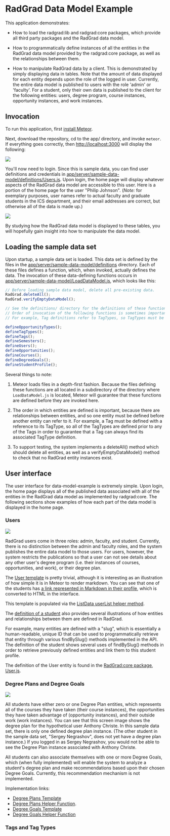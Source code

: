 # RadGrad Data Model Example

This application demonstrates:

* How to load the radgrad:lib and radgrad:core packages, which provide all third party packages and the RadGrad data model.

* How to programmatically define instances of all the entities in the RadGrad data model provided by the radgrad:core package, as well as the relationships between them.

* How to manipulate RadGrad data by a client. This is demonstrated by simply displaying data in tables.  Note that the amount of data displayed for each entity depends upon the role of the logged in user. Currently, the entire data model is published to users with the role 'admin' or 'faculty'.  For a student, only their own data is published to the client for the following entities: users, degree program, course instances, opportunity instances, and work instances.

## Invocation

To run this application, first [install Meteor](https://www.meteor.com/install).

Next, download the repository, cd to the app/ directory, and invoke `meteor`.  If everything goes correctly, then [http://localhost:3000](http://localhost:3000) will display the following:

![](https://raw.githubusercontent.com/radgrad/data-model-example/master/doc/images/sample-data-model-home-page.png)

You'll now need to login. Since this is sample data, you can find user definitions and credentials in [app/server/sample-data-model/definitions/Users.js](https://github.com/radgrad/data-model-example/blob/master/app/server/sample-data-model/definitions/Users.js). Upon login, the home page will display whatever aspects of the RadGrad data model are accessible to this user. Here is a portion of the home page for the user "Philip Johnson". (*Note:* for exemplary purposes, user names refer to actual faculty and graduate students in the ICS department, and their email addresses are correct, but otherwise all of the data is made up.)

![](https://raw.githubusercontent.com/radgrad/data-model-example/master/doc/images/sample-data/sample-data-users.png)

By studying how the RadGrad data model is displayed to these tables, you will hopefully gain insight into how to manipulate the data model. 

## Loading the sample data set

Upon startup, a sample data set is loaded. This data set is defined by the files in the [app/server/sample-data-model/definitions](https://github.com/radgrad/data-model-example/tree/master/app/server/sample-data-model/definitions) directory. Each of these files defines a function, which, when invoked, actually defines the data. The invocation of these data-defining functions occurs in [app/server/sample-data-model/LoadDataModel.js](https://github.com/radgrad/data-model-example/blob/master/app/server/sample-data-model/LoadDataModel.js), which looks like this:

```js
// Before loading sample data model, delete all pre-existing data.
RadGrad.deleteAll();
RadGrad.verifyEmptyDataModel();

// See the definitions/ directory for the definitions of these functions.
// Order of invocation of the following functions is sometimes important.
// For example, Tag definitions refer to TagTypes, so TagTypes must be defined first.

defineOpportunityTypes();
defineTagTypes();
defineTags();
defineSemesters();
defineUsers();
defineOpportunities();
defineCourses();
defineDegreeGoals();
defineStudentProfile();
```

Several things to note:

1. Meteor loads files in a depth-first fashion.  Because the files defining these functions are all located in a subdirectory of the directory where `LoadDataModel.js` is located, Meteor will guarantee that these functions are defined before they are invoked here.

2. The order in which entities are defined is important, because there are relationships between entities, and so one entity must be defined before another entity can refer to it. For example, a Tag must be defined with a reference to its TagType, so all of the TagTypes are defined prior to any of the Tags in order to guarantee that a Tag can always find its associated TagType definition.

3. To support testing, the system implements a deleteAll() method which should delete all entities, as well as a verifyEmptyDataModel() method to check that no RadGrad entity instances exist.

## User interface

The user interface for data-model-example is extremely simple. Upon login, the home page displays all of the published data associated with all of the entities in the RadGrad data model as implemented by radgrad:core.  The following sections show examples of how each part of the data model is displayed in the home page.

### Users

![](https://raw.githubusercontent.com/radgrad/data-model-example/master/doc/images/sample-data/sample-data-users.png)

RadGrad users come in three roles: admin, faculty, and student. Currently, there is no distinction between the admin and faculty roles, and the system publishes the entire data model to those users.  For users, however, the system restricts the publications so that a user can not see details about any other user's degree program (i.e. their instances of courses, opportunities, and work), or their degree plan.



The [User template](https://github.com/radgrad/data-model-example/blob/master/app/client/templates/home/ListData.html#L4-L16) is pretty trivial, although it is interesting as an illustration of how simple it is in Meteor to render markdown.  You can see that one of the students has [a link represented in Markdown in their profile](https://github.com/radgrad/data-model-example/blob/master/app/server/sample-data-model/definitions/StudentProfile.js#L43), which is converted to HTML in the interface. 

This template is populated via the [ListData userList helper method](https://github.com/radgrad/data-model-example/blob/master/app/client/templates/home/ListData.js#L6-L28). 

The [definition of a student](https://github.com/radgrad/data-model-example/blob/master/app/server/sample-data-model/definitions/StudentProfile.js) also provides several illustrations of how entities and relationships between them are defined in RadGrad. 

For example, many entities are defined with a "slug", which is essentially a human-readable, unique ID that can be used to programmatically retrieve that entity through various findBySlug() methods implemented in the API. The definition of the student shows several uses of findBySlug() methods in order to retrieve previously defined entities and link them to this student profile.
 
The definition of the User entity is found in the [RadGrad:core package, User.js](https://github.com/radgrad/core/blob/master/app/packages/radgrad-core/lib/data-model/User.js).

### Degree Plans and Degree Goals

![](https://raw.githubusercontent.com/radgrad/data-model-example/master/doc/images/sample-data/sample-data-degree-plans-goals.png)

All students have either zero or one Degree Plan entities, which represents all of the courses they have taken (their course instances), the opportunities they have taken advantage of (opportunity instances), and their outside work (work instances). You can see that this screen image shows the degree plan for the hypothetical user Anthony Christe.  In this sample data set, there is only one defined degree plan instance. (The other student in the sample data set, "Sergey Negrashov", does not yet have a degree plan instance.) If you logged in as Sergey Negrashov, you would not be able to see the Degree Plan instance associated with Anthony Christe.

All students can also associate themselves with one or more Degree Goals, which (when fully implemented) will enable the system to analyze a student's degree plan and make recommendations based upon their chosen Degree Goals. Currently, this recommendation mechanism is not implemented.

Implementation links:

  * [Degree Plans Template](https://github.com/radgrad/data-model-example/blob/master/app/client/templates/home/ListData.html#L20-L31) 
  * [Degree Plans Helper Function](https://github.com/radgrad/data-model-example/blob/master/app/client/templates/home/ListData.js#L64-L84).
  * [Degree Goals Template](https://github.com/radgrad/data-model-example/blob/master/app/client/templates/home/ListData.html#L33-L51)
  * [Degree Goals Helper Function](https://github.com/radgrad/data-model-example/blob/master/app/client/templates/home/ListData.js#L55-L62)
  
### Tags and Tag Types











